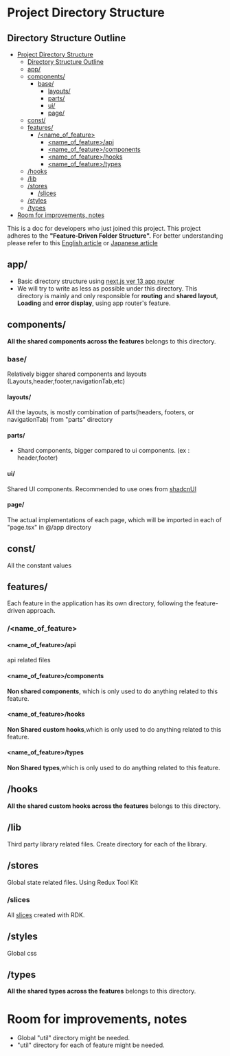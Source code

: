 # Project Directory Structure

## Directory Structure Outline

- [Project Directory Structure](#project-directory-structure)
  - [Directory Structure Outline](#directory-structure-outline)
  - [app/](#app)
  - [components/](#components)
    - [base/](#base)
      - [layouts/](#layouts)
      - [parts/](#parts)
      - [ui/](#ui)
      - [page/](#page)
  - [const/](#const)
  - [features/](#features)
    - [/\<name_of_feature\>](#name_of_feature)
      - [\<name_of_feature\>/api](#name_of_featureapi)
      - [\<name_of_feature\>/components](#name_of_featurecomponents)
      - [\<name_of_feature\>/hooks](#name_of_featurehooks)
      - [\<name_of_feature\>/types](#name_of_featuretypes)
  - [/hooks](#hooks)
  - [/lib](#lib)
  - [/stores](#stores)
    - [/slices](#slices)
  - [/styles](#styles)
  - [/types](#types)
- [Room for improvements, notes](#room-for-improvements-notes)

This is a doc for developers who just joined this project.
This project adheres to the **"Feature-Driven Folder Structure".**
For better understanding please refer to this [English article](https://dev.to/profydev/screaming-architecture-evolution-of-a-react-folder-structure-4g25#indexjs-as-public-api)
or [Japanese article](https://zenn.dev/necscat/articles/d5d9b7a3f859d7)

## app/

- Basic directory structure using [next.js ver 13 app router](https://nextjs.org/docs/app)
- We will try to write as less as possible under this directory. This directory is mainly and only responsible for **routing** and **shared layout**, **Loading** and **error display**, using app router's feature.

## components/

**All the shared components across the features** belongs to this directory.

### base/

Relatively bigger shared components and layouts (Layouts,header,footer,navigationTab,etc)

#### layouts/

All the layouts, is mostly combination of parts(headers, footers, or navigationTab) from "parts" directory

#### parts/

- Shard components, bigger compared to ui components. (ex : header,footer)

#### ui/

Shared UI components. Recommended to use ones from [shadcnUI](https://ui.shadcn.com/docs)

#### page/

The actual implementations of each page, which will be imported in each of "page.tsx" in @/app directory

## const/

All the constant values

## features/

Each feature in the application has its own directory, following the feature-driven approach.

### /<name_of_feature>

#### <name_of_feature>/api

api related files

#### <name_of_feature>/components

**Non shared components**, which is only used to do anything related to this feature.

#### <name_of_feature>/hooks

**Non Shared custom hooks**,which is only used to do anything related to this feature.

#### <name_of_feature>/types

**Non Shared types**,which is only used to do anything related to this feature.

## /hooks

**All the shared custom hooks across the features** belongs to this directory.

## /lib

Third party library related files. Create directory for each of the library.

## /stores

Global state related files. Using Redux Tool Kit

### /slices

All [slices](https://redux.js.org/tutorials/essentials/part-2-app-structure#:~:text=Redux%20Slices%E2%80%8B,multiple%20%22slices%22%20of%20state.) created with RDK.

## /styles

Global css

## /types

**All the shared types across the features** belongs to this directory.

# Room for improvements, notes

- Global "util" directory might be needed.
- "util" directory for each of feature might be needed.
